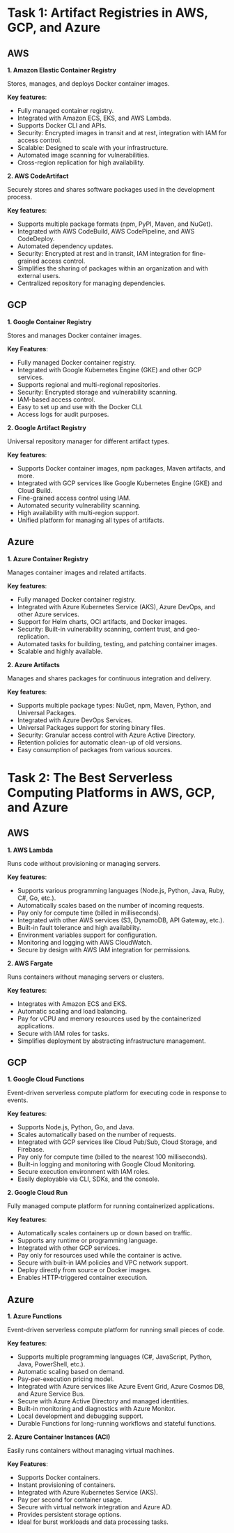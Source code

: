 # Task 1: Artifact Registries in AWS, GCP, and Azure

## AWS

**1. Amazon Elastic Container Registry**

Stores, manages, and deploys Docker container images.

**Key features**:
  - Fully managed container registry.
  - Integrated with Amazon ECS, EKS, and AWS Lambda.
  - Supports Docker CLI and APIs.
  - Security: Encrypted images in transit and at rest, integration with IAM for access control.
  - Scalable: Designed to scale with your infrastructure.
  - Automated image scanning for vulnerabilities.
  - Cross-region replication for high availability.

**2. AWS CodeArtifact**

Securely stores and shares software packages used in the development process.

**Key features**:
  - Supports multiple package formats (npm, PyPI, Maven, and NuGet).
  - Integrated with AWS CodeBuild, AWS CodePipeline, and AWS CodeDeploy.
  - Automated dependency updates.
  - Security: Encrypted at rest and in transit, IAM integration for fine-grained access control.
  - Simplifies the sharing of packages within an organization and with external users.
  - Centralized repository for managing dependencies.

## GCP

**1. Google Container Registry**

Stores and manages Docker container images.

**Key Features**:
  - Fully managed Docker container registry.
  - Integrated with Google Kubernetes Engine (GKE) and other GCP services.
  - Supports regional and multi-regional repositories.
  - Security: Encrypted storage and vulnerability scanning.
  - IAM-based access control.
  - Easy to set up and use with the Docker CLI.
  - Access logs for audit purposes.

**2. Google Artifact Registry**

Universal repository manager for different artifact types.

**Key features**:
  - Supports Docker container images, npm packages, Maven artifacts, and more.
  - Integrated with GCP services like Google Kubernetes Engine (GKE) and Cloud Build.
  - Fine-grained access control using IAM.
  - Automated security vulnerability scanning.
  - High availability with multi-region support.
  - Unified platform for managing all types of artifacts.

## Azure

**1. Azure Container Registry**

Manages container images and related artifacts.

**Key features**:
  - Fully managed Docker container registry.
  - Integrated with Azure Kubernetes Service (AKS), Azure DevOps, and other Azure services.
  - Support for Helm charts, OCI artifacts, and Docker images.
  - Security: Built-in vulnerability scanning, content trust, and geo-replication.
  - Automated tasks for building, testing, and patching container images.
  - Scalable and highly available.

**2. Azure Artifacts**

Manages and shares packages for continuous integration and delivery.

**Key features**:
  - Supports multiple package types: NuGet, npm, Maven, Python, and Universal Packages.
  - Integrated with Azure DevOps Services.
  - Universal Packages support for storing binary files.
  - Security: Granular access control with Azure Active Directory.
  - Retention policies for automatic clean-up of old versions.
  - Easy consumption of packages from various sources.

# Task 2: The Best Serverless Computing Platforms in AWS, GCP, and Azure
## AWS

**1. AWS Lambda**

Runs code without provisioning or managing servers.

**Key features**:
  - Supports various programming languages (Node.js, Python, Java, Ruby, C#, Go, etc.).
  - Automatically scales based on the number of incoming requests.
  - Pay only for compute time (billed in milliseconds).
  - Integrated with other AWS services (S3, DynamoDB, API Gateway, etc.).
  - Built-in fault tolerance and high availability.
  - Environment variables support for configuration.
  - Monitoring and logging with AWS CloudWatch.
  - Secure by design with AWS IAM integration for permissions.

**2. AWS Fargate**

Runs containers without managing servers or clusters.

**Key features**:
  - Integrates with Amazon ECS and EKS.
  - Automatic scaling and load balancing.
  - Pay for vCPU and memory resources used by the containerized applications.
  - Secure with IAM roles for tasks.
  - Simplifies deployment by abstracting infrastructure management.

## GCP

**1. Google Cloud Functions**

Event-driven serverless compute platform for executing code in response to events.

**Key features**:
  - Supports Node.js, Python, Go, and Java.
  - Scales automatically based on the number of requests.
  - Integrated with GCP services like Cloud Pub/Sub, Cloud Storage, and Firebase.
  - Pay only for compute time (billed to the nearest 100 milliseconds).
  - Built-in logging and monitoring with Google Cloud Monitoring.
  - Secure execution environment with IAM roles.
  - Easily deployable via CLI, SDKs, and the console.

**2. Google Cloud Run**

Fully managed compute platform for running containerized applications.

**Key features**:
  - Automatically scales containers up or down based on traffic.
  - Supports any runtime or programming language.
  - Integrated with other GCP services.
  - Pay only for resources used while the container is active.
  - Secure with built-in IAM policies and VPC network support.
  - Deploy directly from source or Docker images.
  - Enables HTTP-triggered container execution.

## Azure

**1. Azure Functions**

Event-driven serverless compute platform for running small pieces of code.

**Key features**:
  - Supports multiple programming languages (C#, JavaScript, Python, Java, PowerShell, etc.).
  - Automatic scaling based on demand.
  - Pay-per-execution pricing model.
  - Integrated with Azure services like Azure Event Grid, Azure Cosmos DB, and Azure Service Bus.
  - Secure with Azure Active Directory and managed identities.
  - Built-in monitoring and diagnostics with Azure Monitor.
  - Local development and debugging support.
  - Durable Functions for long-running workflows and stateful functions.

**2. Azure Container Instances (ACI)**

Easily runs containers without managing virtual machines.

**Key Features**:
  - Supports Docker containers.
  - Instant provisioning of containers.
  - Integrated with Azure Kubernetes Service (AKS).
  - Pay per second for container usage.
  - Secure with virtual network integration and Azure AD.
  - Provides persistent storage options.
  - Ideal for burst workloads and data processing tasks.
